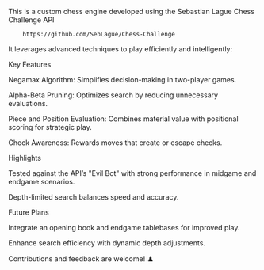 This is a custom chess engine developed using the Sebastian Lague Chess Challenge API

        https://github.com/SebLague/Chess-Challenge  


It leverages advanced techniques to play efficiently and intelligently:



Key Features

Negamax Algorithm: Simplifies decision-making in two-player games.

Alpha-Beta Pruning: Optimizes search by reducing unnecessary evaluations.

Piece and Position Evaluation: Combines material value with positional scoring for strategic play.

Check Awareness: Rewards moves that create or escape checks.




Highlights


Tested against the API’s "Evil Bot" with strong performance in midgame and endgame scenarios.

Depth-limited search balances speed and accuracy.

Future Plans

Integrate an opening book and endgame tablebases for improved play.

Enhance search efficiency with dynamic depth adjustments.

Contributions and feedback are welcome! ♟️
